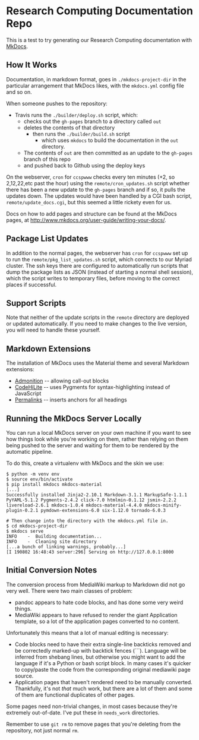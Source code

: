 # Research Computing Documentation Repo

This is a test to try generating our Research Computing documentation with [MkDocs](https://www.mkdocs.org/).

## How It Works

Documentation, in markdown format, goes in `./mkdocs-project-dir` in the particular arrangement that MkDocs likes, with the `mkdocs.yml` config file and so on.

When someone pushes to the repository:
 - Travis runs the `./builder/deploy.sh` script, which:
   - checks out the `gh-pages` branch to a directory called `out`
   - deletes the contents of that directory
     - then runs the `./builder/build.sh` script
       - which uses `mkdocs` to build the documentation in the `out` directory. 
   - The contents of `out` are then committed as an update to the `gh-pages` branch of this repo
   - and pushed back to Github using the deploy keys

On the webserver, `cron` for `ccspwww` checks every ten minutes (+2, so 2,12,22,etc past the hour) using the `remote/cron_updates.sh` script whether there has been a new update to the `gh-pages` branch and if so, it pulls the updates down. The updates would have been handled by a CGI bash script, `remote/update_docs.cgi`, but this seemed a little rickety even for us.

Docs on how to add pages and structure can be found at the MkDocs pages, at <http://www.mkdocs.org/user-guide/writing-your-docs/>.

## Package List Updates

In addition to the normal pages, the webserver has `cron` for `ccspwww` set up to run the `remote/pkg_list_updates.sh` script, which connects to our Myriad cluster. The ssh keys there are configured to automatically run scripts that dump the package lists as JSON (instead of starting a normal shell session), which the script writes to temporary files, before moving to the correct places if successful.

## Support Scripts

Note that neither of the update scripts in the `remote` directory are deployed or updated automatically. If you need to make changes to the live version, you will need to handle these yourself.

## Markdown Extensions

The installation of MkDocs uses the Material theme and several Markdown extensions:

 - [Admonition](https://squidfunk.github.io/mkdocs-material/extensions/admonition/) -- allowing call-out blocks
 - [CodeHiLite](https://squidfunk.github.io/mkdocs-material/extensions/codehilite/) -- uses Pygments for syntax-highlighting instead of JavaScript
 - [Permalinks](https://squidfunk.github.io/mkdocs-material/extensions/permalinks/) -- inserts anchors for all headings

## Running the MkDocs Server Locally

You can run a local MkDocs server on your own machine if you want to see how things look while you're working on them, rather than relying on them being pushed to the server and waiting for them to be rendered by the automatic pipeline.

To do this, create a virtualenv with MkDocs and the skin we use:

```
$ python -m venv env
$ source env/bin/activate
$ pip install mkdocs mkdocs-material
[...]
Successfully installed Jinja2-2.10.1 Markdown-3.1.1 MarkupSafe-1.1.1 PyYAML-5.1.2 Pygments-2.4.2 click-7.0 htmlmin-0.1.12 jsmin-2.2.2 livereload-2.6.1 mkdocs-1.0.4 mkdocs-material-4.4.0 mkdocs-minify-plugin-0.2.1 pymdown-extensions-6.0 six-1.12.0 tornado-6.0.3

# Then change into the directory with the mkdocs.yml file in.
$ cd mkdocs-project-dir
$ mkdocs serve
INFO    -  Building documentation... 
INFO    -  Cleaning site directory 
[...a bunch of linking warnings, probably...]
[I 190802 16:48:43 server:296] Serving on http://127.0.0.1:8000
```

## Initial Conversion Notes

The conversion process from MediaWiki markup to Markdown did not go very well. There were two main classes of problem:

 - pandoc appears to hate code blocks, and has done some very weird things.
 - MediaWiki appears to have refused to render the giant Application template, so a lot of the application pages converted to no content.

Unfortunately this means that a lot of manual editing is necessary:

 - Code blocks need to have their extra single-line backticks removed and be correctedly marked-up with backtick fences (\`\`\`). Language will be inferred from shebang lines, but otherwise you might want to add the language if it's a Python or bash script block. In many cases it's quicker to copy/paste the code from the corresponding original mediawiki page source.
 - Application pages that haven't rendered need to be manually converted. Thankfully, it's not *that* much work, but there are a lot of them and some of them are functional duplicates of other pages.

Some pages need non-trivial changes, in most cases because they're extremely out-of-date. I've put these in `needs_work` directories.

Remember to use `git rm` to remove pages that you're deleting from the repository, not just normal `rm`.
